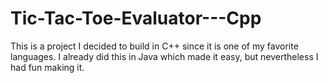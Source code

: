 # Tic-Tac-Toe-Evaluator---Cpp

This is a project I decided to build in C++ since it is one of my favorite languages. I already did this in Java which made it easy, but nevertheless I had fun making it.
